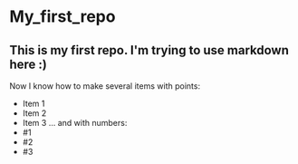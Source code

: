 # My_first_repo
## This is my first repo. I'm trying to use markdown here :) 
Now I know how to make several items with points:
* Item 1
* Item 2
* Item 3
... and with numbers:
* #1
* #2
* #3
